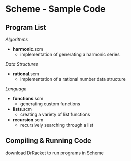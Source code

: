 Scheme - Sample Code
====================

Program List
------------

*Algorithms*

-  **harmonic**.scm
    - implementation of generating a harmonic series

*Data Structures*

-  **rational**.scm
    - implementation of a rational number data structure

*Language*

-  **functions**.scm
    - generating custom functions
-  **lists**.scm
    - creating a variety of list functions
-  **recursion**.scm
    - recursively searching through a list

Compiling & Running Code
------------------------

download DrRacket to run programs in Scheme
